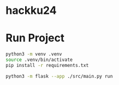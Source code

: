 # hackku24

# Run Project

```bash
python3 -m venv .venv
source .venv/bin/activate
pip install -r requirements.txt

python3 -m flask --app ./src/main.py run
```
